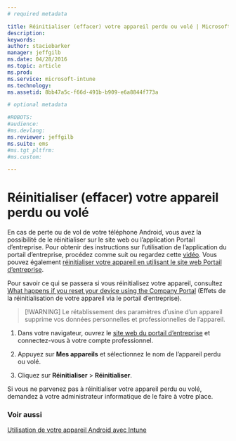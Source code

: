 ```yaml
---
# required metadata

title: Réinitialiser (effacer) votre appareil perdu ou volé | Microsoft Intune
description:
keywords:
author: staciebarker
manager: jeffgilb
ms.date: 04/28/2016
ms.topic: article
ms.prod:
ms.service: microsoft-intune
ms.technology:
ms.assetid: 8bb47a5c-f66d-491b-b909-e6a8844f773a

# optional metadata

#ROBOTS:
#audience:
#ms.devlang:
ms.reviewer: jeffgilb
ms.suite: ems
#ms.tgt_pltfrm:
#ms.custom:

---
```



# Réinitialiser (effacer) votre appareil perdu ou volé

En cas de perte ou de vol de votre téléphone Android, vous avez la possibilité de le réinitialiser sur le site web ou l’application Portail d’entreprise. Pour obtenir des instructions sur l’utilisation de l’application du portail d’entreprise, procédez comme suit ou regardez cette [vidéo](http://aka.ms/ly1x17). Vous pouvez également [réinitialiser votre appareil en utilisant le site web Portail d’entreprise](reset-your-device-cpwebsite.md).

Pour savoir ce qui se passera si vous réinitialisez votre appareil, consultez [What happens if you reset your device using the Company Portal](what-happens-if-you-reset-your-device-using-the-company-portal-android.md) (Effets de la réinitialisation de votre appareil via le portail d’entreprise).

> [!WARNING] Le rétablissement des paramètres d’usine d’un appareil supprime vos données personnelles et professionnelles de l’appareil.

1.  Dans votre navigateur, ouvrez le [site web du portail d’entreprise](http://portal.manage.microsoft.com) et connectez-vous à votre compte professionnel.

2.  Appuyez sur **Mes appareils** et sélectionnez le nom de l’appareil perdu ou volé.

3.  Cliquez sur **Réinitialiser** &gt; **Réinitialiser**.

Si vous ne parvenez pas à réinitialiser votre appareil perdu ou volé, demandez à votre administrateur informatique de le faire à votre place.

### Voir aussi
[Utilisation de votre appareil Android avec Intune](using-your-android-device-with-intune.md)



<!--HONumber=May16_HO3-->


